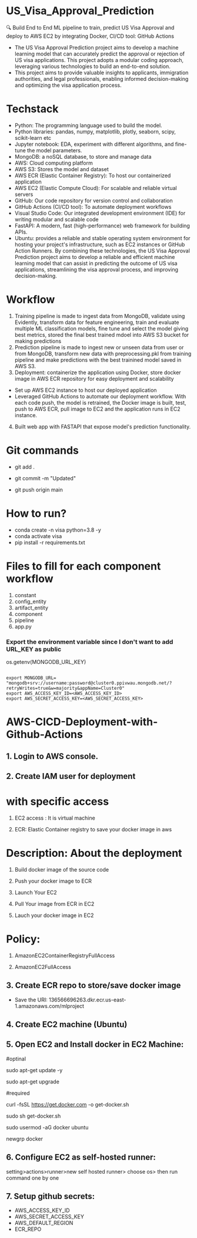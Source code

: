 # US_Visa_Approval_Prediction

🔍 Build End to End ML pipeline to train, predict US Visa Approval and deploy to AWS EC2 by integrating Docker, CI/CD tool: GitHub Actions

- The US Visa Approval Prediction project aims to develop a machine learning model that can accurately predict the approval or rejection of US visa applications. This project adopts a modular coding approach, leveraging various technologies to build an end-to-end solution.
- This project aims to provide valuable insights to applicants, immigration authorities, and legal professionals, enabling informed decision-making and optimizing the visa application process.

# Techstack
- Python: The programming language used to build the model.
- Python libraries: pandas, numpy, matplotlib, plotly, seaborn, scipy, scikit-learn etc
- Jupyter notebook: EDA, experiment with different algorithms, and fine-tune the model parameters.
- MongoDB: a noSQL database, to store and manage data
- AWS: Cloud computing platform 
- AWS S3: Stores the model and dataset
- AWS ECR (Elastic Container Registry): To host our containerized application
- AWS EC2 (Elastic Compute Cloud): For scalable and reliable virtual servers
- GitHub: Our code repository for version control and collaboration
- GitHub Actions (CI/CD tool): To automate deployment workflows
- Visual Studio Code: Our integrated development environment (IDE) for writing modular and scalable code 
- FastAPI: A modern, fast (high-performance) web framework for building APIs.
- Ubuntu: provides a reliable and stable operating system environment for hosting your project's infrastructure, such as EC2 instances or GitHub Action Runners.
By combining these technologies, the US Visa Approval Prediction project aims to develop a reliable and efficient machine learning model that can assist in predicting the outcome of US visa applications, streamlining the visa approval process, and improving decision-making.

# Workflow
1) Training pipeline is made to ingest data from MongoDB, validate using Evidently, transform data for feature engineering, train and evaluate multiple ML classification models, fine tune and select the model giving best metrics, stored the final best trained mdoel into AWS S3 bucket for making predictions
2) Prediction pipeline is made to ingest new or unseen data from user or from MongoDB, transform new data with preprocessing.pkl from training pipeline and make predictions with the best trainined model saved in AWS S3. 
3) Deployment: containerize the application using Docker, store docker image in AWS ECR repository for easy deployment and scalability
- Set up AWS EC2 instance to host our deployed application
- Leveraged GitHub Actions to automate our deployment workflow. With each code push, the model is retrained, the Docker image is built, test, push to AWS ECR, pull image to EC2 and the application runs in EC2 instance.
4) Built web app with FASTAPI that expose model's prediction functionality.



# Git commands
- git add .

- git commit -m "Updated"

- git push origin main

# How to run?
- conda create -n visa python=3.8 -y
- conda activate visa
- pip install -r requirements.txt

# Files to fill for each component workflow
1. constant
2. config_entity
3. artifact_entity
4. component
5. pipeline
6. app.py

### Export the environment variable since I don't want to add URL_KEY as public

os.getenv(MONGODB_URL_KEY)

```run this command in gitbash to set MONGODB_URL

export MONGODB_URL= "mongodb+srv://username:password@cluster0.ppivwau.mongodb.net/?retryWrites=true&w=majority&appName=Cluster0"
export AWS_ACCESS_KEY_ID=<AWS_ACCESS_KEY_ID>
export AWS_SECRET_ACCESS_KEY=<AWS_SECRET_ACCESS_KEY>

```                                                         

# AWS-CICD-Deployment-with-Github-Actions
## 1. Login to AWS console.
## 2. Create IAM user for deployment

# with specific access

1. EC2 access : It is virtual machine

2. ECR: Elastic Container registry to save your docker image in aws


# Description: About the deployment

1. Build docker image of the source code

2. Push your docker image to ECR

3. Launch Your EC2 

4. Pull Your image from ECR in EC2

5. Lauch your docker image in EC2

# Policy:

1. AmazonEC2ContainerRegistryFullAccess

2. AmazonEC2FullAccess

## 3. Create ECR repo to store/save docker image
- Save the URI: 136566696263.dkr.ecr.us-east-1.amazonaws.com/mlproject

## 4. Create EC2 machine (Ubuntu)

## 5. Open EC2 and Install docker in EC2 Machine:
#optinal

sudo apt-get update -y

sudo apt-get upgrade

#required

curl -fsSL https://get.docker.com -o get-docker.sh

sudo sh get-docker.sh

sudo usermod -aG docker ubuntu

newgrp docker

## 6. Configure EC2 as self-hosted runner:

setting>actions>runner>new self hosted runner> choose os> then run command one by one

## 7. Setup github secrets:
- AWS_ACCESS_KEY_ID
- AWS_SECRET_ACCESS_KEY
- AWS_DEFAULT_REGION
- ECR_REPO

